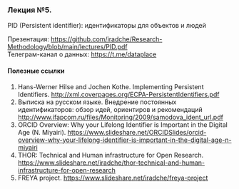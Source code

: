 ### Лекция №5.     
PID (Persistent identifier): идентификаторы для объектов и людей
      

Презентация: https://github.com/iradche/Research-Methodology/blob/main/lectures/PID.pdf          
Телеграм-канал о данных: https://t.me/dataplace

#### Полезные ссылки
1. Hans-Werner Hilse and Jochen Kothe. Implementing Persistent Identifiers. http://xml.coverpages.org/ECPA-PersistentIdentifiers.pdf        
2. Выписка на русском языке. Внедрение постоянных идентификаторов: обзор идей, ориентиров и рекомендаций http://www.ifapcom.ru/files/Monitoring/2009/samodova_ident_url.pdf     
3. ORCID Overview: Why your Lifelong Identifier is Important in the Digital Age (N. Miyairi). https://www.slideshare.net/ORCIDSlides/orcid-overview-why-your-lifelong-identifier-is-important-in-the-digital-age-n-miyairi       
4. THOR: Technical and Human infrastructure for Open Research. https://www.slideshare.net/iradche/thor-technical-and-human-infrastructure-for-open-research     
5. FREYA project. https://www.slideshare.net/iradche/freya-project     
